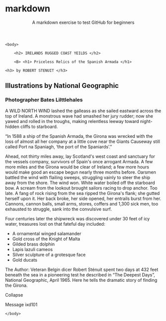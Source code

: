 # markdown
<header>A markdown exercise to test GitHub for beginners</header>
<html>
<head>
        <meta charset="utf-8">
        <meta http-equiv="X-UA-Compatible" content="IE=chrome">
        <title>Markdown excerise</title>
        <meta name="description" content="An interactive getting started guide for Brackets.">
    </head>

    <body>
    
        <h2> IRELANDS RUGGED COAST YEILDS </h2>
        
        <B> <h1> Priceless Relics of the Spanish Armada </h1>
        
    <h3> by ROBERT STENUIT </h3>
     
<h2> Illustrations by National Geographic </h2>

<h3> Photographer Bates Lilttlehales </h3>

<p> A WILD NORTH WIND lashed the galleass as she sailed eastward across the top of Ireland. A monstrous wave had smashed her jury rudder; now she yawed and rolled in the troughs, making relentless leeway toward night-hidden cliffs to starboard.</p>

<p> “In 1588 a ship of the Spanish Armada, the Girona was wrecked with the loss of almost all her company at a little cove near the Giants Causeway still called Port na Spaniagh, ‘the port of the Spaniards’.” </p>


<p>Ahead, not thirty miles away, lay Scotland's west coast and sanctuary for the vessels company, survivors of Spain's once arrogant Armada. A few more miles and the Girona would be clear of Ireland; a few more hours would make good an escape begun nearly three months before. Oarsmen battled the wind with flailing sweeps, struggling vainly to steer the ship away from the shore.
The wind won. White water boiled off the starboard bow. A scream from the lookout brought sailors racing to drop anchor. Too late. A fang of rock rising from the sea ripped the Girona's flank; she gutted herself upon it. Her back broke, her side opened, her entrails burst from her. Cannons, cannon balls, small arms, stores, coffers and 1,300 sick men, too exhausted to struggle, sank into the convulsive surf.</p>



<p>Four centuries later the shipwreck was discovered under 30 feet of icy water, treasures lost on that fateful day included:
<ul>
<li>A ornamental winged salamander</li>

<li>Gold cross of the Knight of Malta</li>

<li>Gilded brass dolphin </li>

<li>Lapis lazuli cameos </li>

<li>Silver sculpture of a grotesque face </li>

<li> Gold ducats </li>

</ul>

<footer>The Author: Veteran Belgin dicer Robert Sténuit spent two days at 432 feet beneath the sea in a pioneering test he described in “The Deepest Days”, National Geographic, April 1965. Here he tells the dramatic story of finding the Girona.</footer>

<p>Collapse</p>


Message ixd101

    </body>
</html>
